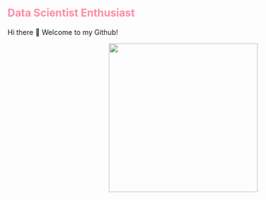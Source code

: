 ## <span style="color:#FC8CA4;">Data Scientist Enthusiast</span>

Hi there 👋 Welcome to my Github!

<p align="right">
<img src= "https://i.pinimg.com/736x/45/29/0d/45290ddb061a266e0767bc290218b62d.jpg" width = "300" >
</p>


